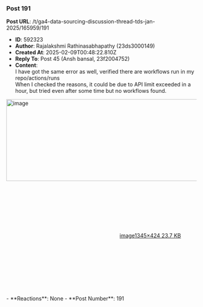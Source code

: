 ### Post 191
**Post URL**: /t/ga4-data-sourcing-discussion-thread-tds-jan-2025/165959/191
- **ID**: 592323
- **Author**: Rajalakshmi Rathinasabhapathy (23ds3000149)
- **Created At**: 2025-02-09T00:48:22.810Z
- **Reply To**: Post 45 (Ansh bansal, 23f2004752)
- **Content**:  
  I have got the same error as well, verified there are workflows run in my repo/actions/runs<br>
When I checked the reasons, it could be due to API limit exceeded in a hour, but tried even after some time but no workflows found.
<div class="lightbox-wrapper"><a class="lightbox" href="https://europe1.discourse-cdn.com/flex013/uploads/iitm/original/3X/3/f/3f6454e8cc98f502f9844114ea02cb8d6cd523c4.png" data-download-href="/uploads/short-url/92N2uMmNAj9beIgD1lcDEktNehC.png?dl=1" title="image" rel="noopener nofollow ugc"><img src="https://europe1.discourse-cdn.com/flex013/uploads/iitm/optimized/3X/3/f/3f6454e8cc98f502f9844114ea02cb8d6cd523c4_2_690x217.png" alt="image" data-base62-sha1="92N2uMmNAj9beIgD1lcDEktNehC" width="690" height="217" srcset="https://europe1.discourse-cdn.com/flex013/uploads/iitm/optimized/3X/3/f/3f6454e8cc98f502f9844114ea02cb8d6cd523c4_2_690x217.png, https://europe1.discourse-cdn.com/flex013/uploads/iitm/optimized/3X/3/f/3f6454e8cc98f502f9844114ea02cb8d6cd523c4_2_1035x325.png 1.5x, https://europe1.discourse-cdn.com/flex013/uploads/iitm/original/3X/3/f/3f6454e8cc98f502f9844114ea02cb8d6cd523c4.png 2x" data-dominant-color="12161B"><div class="meta"><svg class="fa d-icon d-icon-far-image svg-icon" aria-hidden="true"><use href="#far-image"></use></svg><span class="filename">image</span><span class="informations">1345×424 23.7 KB</span><svg class="fa d-icon d-icon-discourse-expand svg-icon" aria-hidden="true"><use href="#discourse-expand"></use></svg></div></a></div>
- **Reactions**: None
- **Post Number**: 191

